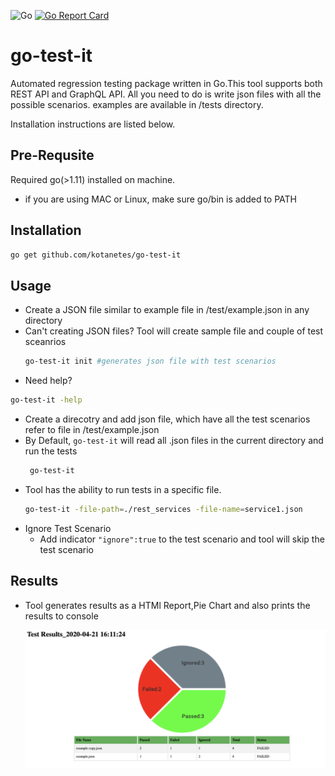 
![Go](https://github.com/kotanetes/go-test-it/workflows/Go/badge.svg?branch=master)
[![Go Report Card](https://goreportcard.com/badge/github.com/kotanetes/go-test-it)](https://goreportcard.com/report/github.com/kotanetes/go-test-it)

# go-test-it
Automated regression testing package written in Go.This tool supports both REST API and GraphQL API. All you need to do is write json files with all the possible scenarios. examples are available in /tests directory.

Installation instructions are listed below.

## Pre-Requsite
  Required go(>1.11) installed on machine.
   * if you are using MAC or Linux, make sure go/bin is added to PATH
 
## Installation
   ```bash
   go get github.com/kotanetes/go-test-it
   ```
## Usage
  * Create a JSON file similar to example file in /test/example.json in any directory
  * Can't creating JSON files? Tool will create sample file and couple of test sceanrios
      ```bash
      go-test-it init #generates json file with test scenarios
      ```
  * Need help?
  ```bash
  go-test-it -help
  ```
  * Create a direcotry and add json file, which have all the test scenarios refer to file in /test/example.json
  * By Default, `go-test-it` will read all .json files in the current directory and run the tests
     ```bash
      go-test-it
      ```
  * Tool has the ability to run tests in a specific file.
      ```bash
      go-test-it -file-path=./rest_services -file-name=service1.json
      ```     
  * Ignore Test Scenario
    * Add indicator `"ignore":true` to the test scenario and tool will skip the test scenario
    
 ## Results
  * Tool generates results as a HTMl Report,Pie Chart and also prints the results to console
    
    ![Screenshot](Screen_Shot.png)
  
